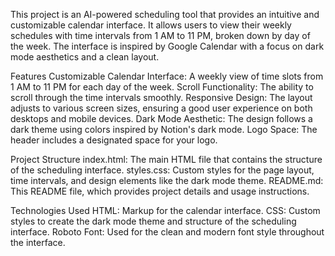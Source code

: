 This project is an AI-powered scheduling tool that provides an intuitive and customizable calendar interface. It allows users to view their weekly schedules with time intervals from 1 AM to 11 PM, broken down by day of the week. The interface is inspired by Google Calendar with a focus on dark mode aesthetics and a clean layout.

Features
Customizable Calendar Interface: A weekly view of time slots from 1 AM to 11 PM for each day of the week.
Scroll Functionality: The ability to scroll through the time intervals smoothly.
Responsive Design: The layout adjusts to various screen sizes, ensuring a good user experience on both desktops and mobile devices.
Dark Mode Aesthetic: The design follows a dark theme using colors inspired by Notion's dark mode.
Logo Space: The header includes a designated space for your logo.

Project Structure
index.html: The main HTML file that contains the structure of the scheduling interface.
styles.css: Custom styles for the page layout, time intervals, and design elements like the dark mode theme.
README.md: This README file, which provides project details and usage instructions.

Technologies Used
HTML: Markup for the calendar interface.
CSS: Custom styles to create the dark mode theme and structure of the scheduling interface.
Roboto Font: Used for the clean and modern font style throughout the interface.
